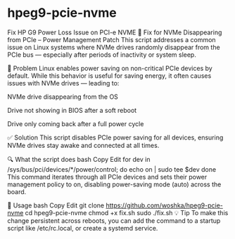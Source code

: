 # hpeg9-pcie-nvme
Fix HP G9 Power Loss Issue on PCI-e NVME
🔧 Fix for NVMe Disappearing from PCIe – Power Management Patch
This script addresses a common issue on Linux systems where NVMe drives randomly disappear from the PCIe bus — especially after periods of inactivity or system sleep.

🧩 Problem
Linux enables power saving on non-critical PCIe devices by default. While this behavior is useful for saving energy, it often causes issues with NVMe drives — leading to:

NVMe drive disappearing from the OS

Drive not showing in BIOS after a soft reboot

Drive only coming back after a full power cycle

✅ Solution
This script disables PCIe power saving for all devices, ensuring NVMe drives stay awake and connected at all times.

🔍 What the script does
bash
Copy
Edit
for dev in /sys/bus/pci/devices/*/power/control; do
  echo on | sudo tee $dev
done
This command iterates through all PCIe devices and sets their power management policy to on, disabling power-saving mode (auto) across the board.

🚀 Usage
bash
Copy
Edit
git clone https://github.com/woshka/hpeg9-pcie-nvme
cd hpeg9-pcie-nvme
chmod +x fix.sh
sudo ./fix.sh
💡 Tip
To make this change persistent across reboots, you can add the command to a startup script like /etc/rc.local, or create a systemd service.

